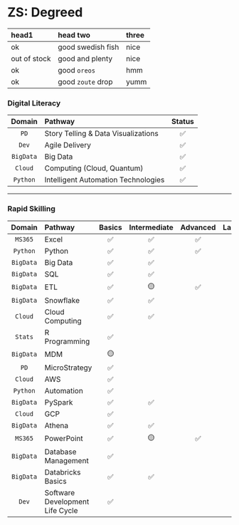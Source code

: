 # ZS: Degreed

| head1        | head two          | three |
|:-------------|:------------------|:------|
| ok           | good swedish fish | nice  |
| out of stock | good and plenty   | nice  |
| ok           | good `oreos`      | hmm   |
| ok           | good `zoute` drop | yumm  |

### **Digital Literacy**

|**Domain**|**Pathway**|**Status**|
|:--------:|:---------|:-------------:|
| `PD` | Story Telling & Data Visualizations | :white_check_mark: |
| `Dev` | Agile Delivery | :white_check_mark: |
| `BigData` | Big Data | :white_check_mark: |
| `Cloud` | Computing (Cloud, Quantum) | :white_check_mark: |
| `Python` | Intelligent Automation Technologies | :white_check_mark: |

---
### **Rapid Skilling**

|**Domain**|**Pathway**|**Basics**|**Intermediate**|**Advanced**|**Labs**|
|:--------:|:---------|:---------:|:---------:|:--------:|:---------:|
| `MS365` | Excel | :white_check_mark: | :white_check_mark: | :white_check_mark: | |
| `Python` | Python | :white_check_mark: | :white_check_mark: | :white_check_mark: | |
| `BigData` | Big Data | :white_check_mark: | :white_check_mark: | | |
| `BigData` | SQL | :white_check_mark: | :white_check_mark: | | |
| `BigData` | ETL | :white_check_mark: | :yellow_circle: | :white_check_mark: | |
| `BigData` | Snowflake | :white_check_mark: | :white_check_mark: | | |
| `Cloud` | Cloud Computing | :white_check_mark: | :white_check_mark: | | |
| `Stats` | R Programming | :white_check_mark: | | | |
| `BigData` | MDM | :yellow_circle: | | | |
| `PD` | MicroStrategy | :white_check_mark: | | | |
| `Cloud` | AWS | :white_check_mark: | | | |
| `Python` | Automation | :white_check_mark: | | | |
| `BigData` | PySpark | :white_check_mark: | :white_check_mark: | | |
| `Cloud` | GCP | :white_check_mark: | | | |
| `BigData` | Athena | :white_check_mark: | :white_check_mark: | | |
| `MS365` | PowerPoint | :white_check_mark: | :yellow_circle: | :white_check_mark: | |
| `BigData` | Database Management | :white_check_mark: | | |
| `BigData` | Databricks Basics | :white_check_mark: | :white_check_mark: | | |
| `Dev` | Software Development Life Cycle | :white_check_mark: | | | |